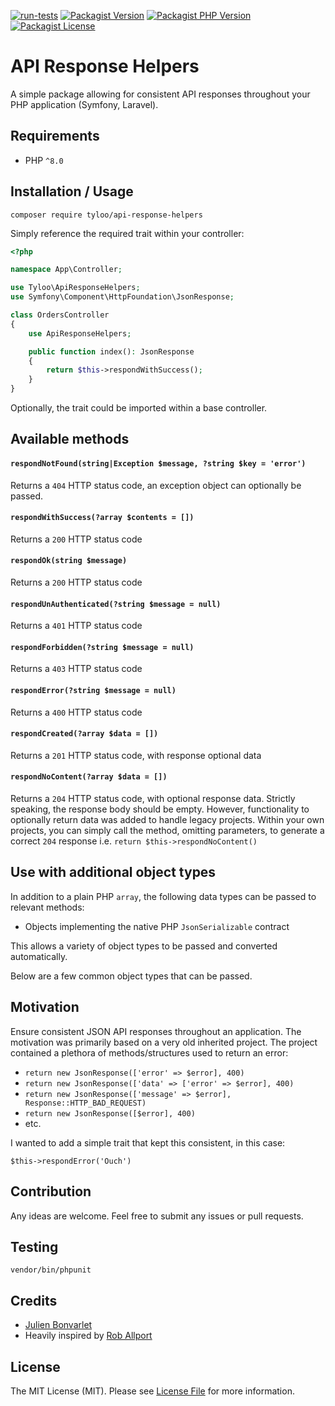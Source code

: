 [![run-tests](https://img.shields.io/github/workflow/status/tyloo/api-response-helpers/run-tests?style=flat-square)](https://github.com/tyloo/api-response-helpers/actions)
[![Packagist Version](https://img.shields.io/packagist/v/tyloo/api-response-helpers?style=flat-square)](https://packagist.org/packages/tyloo/api-response-helpers)
[![Packagist PHP Version](
https://img.shields.io/packagist/php-v/tyloo/api-response-helpers?style=flat-square)](https://packagist.org/packages/tyloo/api-response-helpers)
[![Packagist License](https://img.shields.io/packagist/l/tyloo/api-response-helpers?style=flat-square)](https://packagist.org/packages/tyloo/api-response-helpers)


# API Response Helpers

A simple package allowing for consistent API responses throughout your PHP application (Symfony, Laravel).

## Requirements

- PHP `^8.0`

## Installation / Usage

`composer require tyloo/api-response-helpers`


Simply reference the required trait within your controller:

```php
<?php

namespace App\Controller;

use Tyloo\ApiResponseHelpers;
use Symfony\Component\HttpFoundation\JsonResponse;

class OrdersController
{
    use ApiResponseHelpers;

    public function index(): JsonResponse
    {
        return $this->respondWithSuccess();
    }
}
```

Optionally, the trait could be imported within a base controller.

## Available methods

#### `respondNotFound(string|Exception $message, ?string $key = 'error')`

Returns a `404` HTTP status code, an exception object can optionally be passed.

#### `respondWithSuccess(?array $contents = [])`

Returns a `200` HTTP status code

#### `respondOk(string $message)`

Returns a `200` HTTP status code

#### `respondUnAuthenticated(?string $message = null)`

Returns a `401` HTTP status code

#### `respondForbidden(?string $message = null)`

Returns a `403` HTTP status code

#### `respondError(?string $message = null)`

Returns a `400` HTTP status code

#### `respondCreated(?array $data = [])`

Returns a `201` HTTP status code, with response optional data

#### `respondNoContent(?array $data = [])`

Returns a `204` HTTP status code, with optional response data. Strictly speaking, the response body should be empty. However, functionality to optionally return data was added to handle legacy projects. Within your own projects, you can simply call the method, omitting parameters, to generate a correct `204` response i.e. `return $this->respondNoContent()`

## Use with additional object types

In addition to a plain PHP `array`, the following data types can be passed to relevant methods:

- Objects implementing the native PHP `JsonSerializable` contract

This allows a variety of object types to be passed and converted automatically.

Below are a few common object types that can be passed.

## Motivation

Ensure consistent JSON API responses throughout an application. The motivation was primarily based on a very old inherited project. The project contained a plethora of methods/structures used to return an error:

- `return new JsonResponse(['error' => $error], 400)`
- `return new JsonResponse(['data' => ['error' => $error], 400)`
- `return new JsonResponse(['message' => $error], Response::HTTP_BAD_REQUEST)`
- `return new JsonResponse([$error], 400)`
- etc.

I wanted to add a simple trait that kept this consistent, in this case:

`$this->respondError('Ouch')`

## Contribution

Any ideas are welcome. Feel free to submit any issues or pull requests.

## Testing

`vendor/bin/phpunit`

## Credits

- [Julien Bonvarlet](https://github.com/tyloo)
- Heavily inspired by [Rob Allport](https://github.com/ultrono)

## License

The MIT License (MIT). Please see [License File](LICENSE) for more information.
